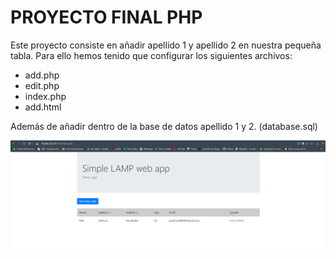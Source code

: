 # PROYECTO FINAL PHP

Este proyecto consiste en añadir apellido 1 y apellido 2 en nuestra pequeña tabla. Para ello hemos tenido que configurar los siguientes archivos: 

- add.php
- edit.php
- index.php
- add.html

Además de añadir dentro de la base de datos apellido 1 y 2. (database.sql)

![](images/prueba.jpeg)

